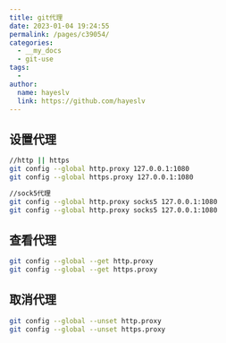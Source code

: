 ```yaml
---
title: git代理
date: 2023-01-04 19:24:55
permalink: /pages/c39054/
categories:
  - __my_docs
  - git-use
tags:
  - 
author: 
  name: hayeslv
  link: https://github.com/hayeslv
---
```

## 设置代理

```bash
//http || https
git config --global http.proxy 127.0.0.1:1080
git config --global https.proxy 127.0.0.1:1080

//sock5代理
git config --global http.proxy socks5 127.0.0.1:1080
git config --global http.proxy socks5 127.0.0.1:1080
```



## 查看代理

```bash
git config --global --get http.proxy
git config --global --get https.proxy
```



## 取消代理

```bash
git config --global --unset http.proxy
git config --global --unset https.proxy
```

